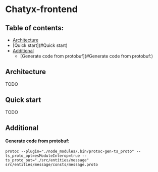 # Chatyx-frontend

## Table of contents:
- [Architecture](#Architecture)
- [Quick start](#Quick start)
- [Additional](#Additional)
  - [Generate code from protobuf](#Generate code from protobuf:)

## Architecture
TODO

## Quick start
TODO

## Additional
#### Generate code from protobuf:
```
protoc --plugin="./node_modules/.bin/protoc-gen-ts_proto" --ts_proto_opt=esModuleInterop=true --ts_proto_out="./src/entities/message" src/entities/message/consts/message.proto
```
